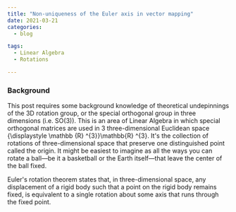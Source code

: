 ```yaml
---
title: "Non-uniqueness of the Euler axis in vector mapping"
date: 2021-03-21
categories:
  - blog

tags:
  - Linear Algebra
  - Rotations

---
```


### Background
This post requires some background knowledge of theoretical undepinnings of the 3D rotation group, or the special orthogonal group in three dimensions (i.e. SO(3)). This is an area of Linear Algebra in which special orthogonal matrices are used in 3 three-dimensional Euclidean space {\displaystyle \mathbb {R} ^{3}}\mathbb{R} ^{3}. It's the collection of rotations of three-dimensional space that preserve one distinguished point called the origin. It might be easiest to imagine as all the ways you can rotate a ball—be it a basketball or the Earth itself—that leave the center of the ball fixed. 


Euler's rotation theorem states that, in three-dimensional space, any displacement of a rigid body such that a point on the rigid body remains fixed, is equivalent to a single rotation about some axis that runs through the fixed point.

